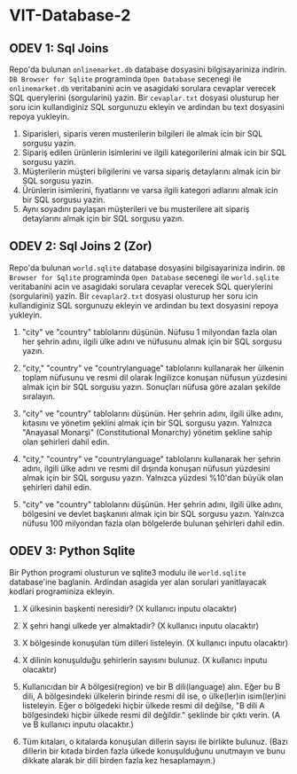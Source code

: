 # VIT-Database-2


## ODEV 1: Sql Joins
Repo'da bulunan `onlinemarket.db` database dosyasini bilgisayariniza indirin. `DB Browser for Sqlite` programinda `Open Database` secenegi ile `onlinemarket.db` veritabanini acin ve asagidaki sorulara cevaplar verecek SQL querylerini (sorgularini) yazin. Bir `cevaplar.txt` dosyasi olusturup her soru icin kullandiginiz SQL sorgunuzu ekleyin ve ardindan bu text dosyasini repoya yukleyin.
1. Siparisleri, siparis veren musterilerin bilgileri ile almak icin bir SQL sorgusu yazin.
2. Sipariş edilen ürünlerin isimlerini ve ilgili kategorilerini almak icin bir SQL sorgusu yazin.
3. Müşterilerin müşteri bilgilerini ve varsa sipariş detaylarını almak icin bir SQL sorgusu yazin.
4. Ürünlerin isimlerini, fiyatlarını ve varsa ilgili kategori adlarını almak icin bir SQL sorgusu yazin.
5. Aynı soyadını paylaşan müşterileri ve bu musterilere ait sipariş detaylarını almak için bir SQL sorgusu yazın.



## ODEV 2: Sql Joins 2 (Zor)
Repo'da bulunan `world.sqlite` database dosyasini bilgisayariniza indirin. `DB Browser for Sqlite` programinda `Open Database` secenegi ile `world.sqlite` veritabanini acin ve asagidaki sorulara cevaplar verecek SQL querylerini (sorgularini) yazin. Bir `cevaplar2.txt` dosyasi olusturup her soru icin kullandiginiz SQL sorgunuzu ekleyin ve ardindan bu text dosyasini repoya yukleyin.

1. "city" ve "country" tablolarını düşünün. Nüfusu 1 milyondan fazla olan her şehrin adını, ilgili ülke adını ve nüfusunu almak için bir SQL sorgusu yazın.

2. "city," "country" ve "countrylanguage" tablolarını kullanarak her ülkenin toplam nüfusunu ve resmi dil olarak İngilizce konuşan nüfusun yüzdesini almak için bir SQL sorgusu yazın. Sonuçları nüfusa göre azalan şekilde sıralayın.

3. "city" ve "country" tablolarını düşünün. Her şehrin adını, ilgili ülke adını, kıtasını ve yönetim şeklini almak için bir SQL sorgusu yazın. Yalnızca "Anayasal Monarşi" (Constitutional Monarchy) yönetim şekline sahip olan şehirleri dahil edin.

4. "city," "country" ve "countrylanguage" tablolarını kullanarak her şehrin adını, ilgili ülke adını ve resmi dil dışında konuşan nüfusun yüzdesini almak için bir SQL sorgusu yazın. Yalnızca yüzdesi %10'dan büyük olan şehirleri dahil edin.

5. "city" ve "country" tablolarını düşünün. Her şehrin adını, ilgili ülke adını, bölgesini ve devlet başkanını almak için bir SQL sorgusu yazın. Yalnızca nüfusu 100 milyondan fazla olan bölgelerde bulunan şehirleri dahil edin.



## ODEV 3: Python Sqlite
Bir Python programi olusturun ve sqlite3 modulu ile `world.sqlite` database'ine baglanin. Ardindan asagida yer alan sorulari yanitlayacak kodlari programiniza ekleyin.

1. X ülkesinin başkenti neresidir? (X kullanıcı inputu olacaktır)

2. X şehri hangi ulkede yer almaktadir? (X kullanıcı inputu olacaktır)

3. X bölgesinde konuşulan tüm dilleri listeleyin. (X kullanıcı inputu olacaktır)

4. X dilinin konuşulduğu şehirlerin sayısını bulunuz. (X kullanıcı inputu olacaktır)

5. Kullanıcıdan bir A bölgesi(region) ve bir B dili(language) alın. Eğer bu B dili, A bölgesindeki ülkelerin birinde resmi dil ise, o ülke(ler)in isim(ler)ini listeleyin. Eğer o bölgedeki hiçbir ülkede resmi dil değilse, "B dili A bölgesindeki hiçbir ülkede resmi dil değildir." şeklinde bir çıktı verin. (A ve B kullanıcı inputu olacaktır.)

6. Tüm kıtaları, o kıtalarda konuşulan dillerin sayısı ile birlikte bulunuz. (Bazı dillerin bir kıtada birden fazla ülkede konuşulduğunu unutmayın ve bunu dikkate alarak bir dili birden fazla kez hesaplamayın.)
